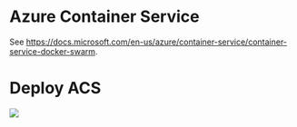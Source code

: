 # Azure Container Service

See https://docs.microsoft.com/en-us/azure/container-service/container-service-docker-swarm.


# Deploy ACS

<a href="https://portal.azure.com/#create/Microsoft.Template/uri/https%3A%2F%2Fraw.githubusercontent.com%2FTecholution%2FAzure-Infra%2Fmaster%2Fazuredeploy.json" target="_blank">
    <img src="http://azuredeploy.net/deploybutton.png"/>
</a>
